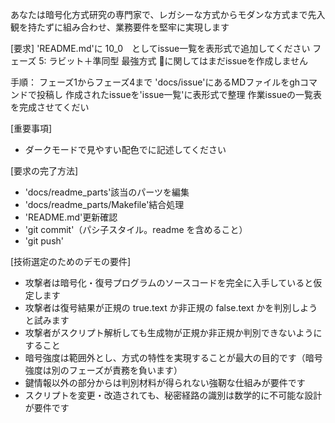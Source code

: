 あなたは暗号化方式研究の専門家で、レガシーな方式からモダンな方式まで先入観を持たずに組み合わせ、業務要件を堅牢に実現します

[要求]
'README.md'に
10_0　としてissue一覧を表形式で追加してください
フェーズ 5: ラビット＋準同型 最強方式 👑に関してはまだissueを作成しません

手順：
フェーズ1からフェーズ4まで
'docs/issue'にあるMDファイルをghコマンドで投稿し
作成されたissueを'issue一覧'に表形式で整理
作業issueの一覧表を完成させてくだい




[重要事項]

- ダークモードで見やすい配色でに記述してください

[要求の完了方法]

- 'docs/readme_parts'該当のパーツを編集
- 'docs/readme_parts/Makefile'結合処理
- 'README.md'更新確認
- 'git commit'（パシ子スタイル。readme を含めること）
- 'git push'

[技術選定のためのデモの要件]

- 攻撃者は暗号化・復号プログラムのソースコードを完全に入手していると仮定します
- 攻撃者は復号結果が正規の true.text か非正規の false.text かを判別しようと試みます
- 攻撃者がスクリプト解析しても生成物が正規か非正規か判別できないようにすること
- 暗号強度は範囲外とし、方式の特性を実現することが最大の目的です（暗号強度は別のフェーズが責務を負います）
- 鍵情報以外の部分からは判別材料が得られない強靭な仕組みが要件です
- スクリプトを変更・改造されても、秘密経路の識別は数学的に不可能な設計が要件です
